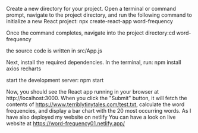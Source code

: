 Create a new directory for your project.
Open a terminal or command prompt, navigate to the project directory, and run the following command to initialize a new React project:
npx create-react-app word-frequency

Once the command completes, navigate into the project directory:cd word-frequency

the source code is written in src/App.js

Next, install the required dependencies. In the terminal, run: npm install axios recharts

start the development server: npm start

Now, you should see the React app running in your browser at http://localhost:3000. When you click the "Submit" button, it will fetch the contents of https://www.terriblytinytales.com/test.txt, calculate the word frequencies, and display a bar chart with the 20 most occurring words.
As I have also deployed my website on netlify  You can have a look on live website at https://word-frequency01.netlify.app/
